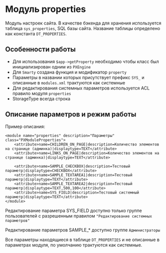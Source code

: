 # Модуль properties

Модуль настроек сайта. В качестве бэкенда для хранения используется таблица `sys_properties`, SQL базы сайта.
Название таблицы определено как константа `DT_PROPERTIES`.

## Особенности работы

 * Для использования `$app->getProperty` необходимо чтобы класс был инициализирован одним из `PXEngine`
 * Для `Smarty` создана функция и модификатор `property`
 * Параметры в названии которых присутствует префикс `SYS_` и описанные в `modules.xml` трактуются как системные
 * Для редактирования системных параметров используется ACL правило модуля `properties`
 * StorageType всегда строка
 
## Описание параметров и режим работы

Пример описания:
```
<module name="properties" description="Параметры" class="PXModuleProperties">
	<attribute>name=CHILDREN_ON_PAGE|description=Количество элементов на странице (админка)|displaytype=TEXT</attribute>
	<attribute>name=LINKS_ON_PAGE|description=Количество элементов на странице (админка)|displaytype=TEXT</attribute>

	<attribute>name=SAMPLE_CHECKBOX|description=Тестовый параметр|displaytype=CHECKBOX</attribute>
	<attribute>name=SAMPLE_TEXTAREA1|description=Тестовый параметр|displaytype=TEXT</attribute>
	<attribute>name=SAMPLE_TEXTAREA2|description=Тестовый параметр|displaytype=TEXT,500,100</attribute>
	<attribute>name=SYS_FIELD|description=Тестовый системный параметр|displaytype=TEXT</attribute>
</module>
```

Редактирование параметра SYS_FIELD доступно только группе пользователей с разрешенным
правилом `"Редактирование системных параметров"`

Редактирование параметров SAMPLE_* доступно группе `Администраторы`

Все параметры находящиеся в таблице `DT_PROPERTIES` и не описанные в параметрах модуля, 
по умолчанию трактуются как системные.
